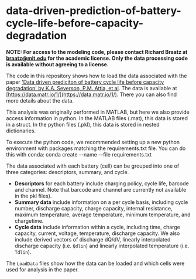 # data-driven-prediction-of-battery-cycle-life-before-capacity-degradation

**NOTE: For access to the modeling code, please contact Richard Braatz at braatz@mit.edu for the academic license. Only the data processing code is available without agreeing to a license.**

The code in this repository shows how to load the data associated with the paper ['Data driven prediciton of battery cycle life before capacity degradation' by K.A. Severson, P.M. Attia, et al](https://www.nature.com/articles/s41560-019-0356-8). The data is available at [https://data.matr.io/1/](https://data.matr.io/1/). There you can also find more details about the data.

This analysis was originally performed in MATLAB, but here we also provide access information in python. In the MATLAB files (.mat), this data is stored in a struct. In the python files (.pkl), this data is stored in nested dictionaries.

To execute the python code, we recommended setting up a new python environment with packages matching the requirements.txt file. You can do this with conda: conda create --name <env> --file requirements.txt

The data associated with each battery (cell) can be grouped into one of three categories: descriptors, summary, and cycle.
- **Descriptors** for each battery include charging policy, cycle life, barcode and channel. Note that barcode and channel are currently not available in the pkl files).
- **Summary data** include information on a per cycle basis, including cycle number, discharge capacity, charge capacity, internal resistance, maximum temperature, average temperature, minimum temperature, and chargetime.
- **Cycle data** include information within a cycle, including time, charge capacity, current, voltage, temperature, discharge capacity. We also include derived vectors of discharge dQ/dV, linearly interpolated discharge capacity (i.e. `Qdlin`) and linearly interpolated temperature (i.e. `Tdlin`).

The `LoadData` files show how the data can be loaded and which cells were used for analysis in the paper.
